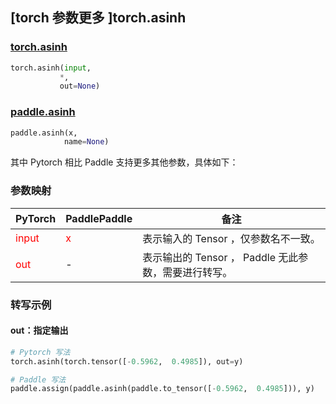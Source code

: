 ## [torch 参数更多 ]torch.asinh
### [torch.asinh](https://pytorch.org/docs/1.13/generated/torch.asinh.html#torch.asinh)

```python
torch.asinh(input,
           *,
           out=None)
```

### [paddle.asinh](https://www.paddlepaddle.org.cn/documentation/docs/zh/api/paddle/asinh_cn.html)

```python
paddle.asinh(x,
            name=None)
```

其中 Pytorch 相比 Paddle 支持更多其他参数，具体如下：
### 参数映射
| PyTorch       | PaddlePaddle | 备注                                                   |
| ------------- | ------------ | ------------------------------------------------------ |
| <font color='red'>input</font>| <font color='red'>x</font> | 表示输入的 Tensor ，仅参数名不一致。  |
| <font color='red'>out</font> | -  | 表示输出的 Tensor ， Paddle 无此参数，需要进行转写。    |


### 转写示例
#### out：指定输出
```python
# Pytorch 写法
torch.asinh(torch.tensor([-0.5962,  0.4985]), out=y)

# Paddle 写法
paddle.assign(paddle.asinh(paddle.to_tensor([-0.5962,  0.4985])), y)
```

